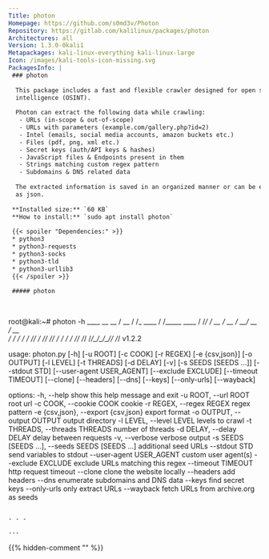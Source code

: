 ```yaml
---
Title: photon
Homepage: https://github.com/s0md3v/Photon
Repository: https://gitlab.com/kalilinux/packages/photon
Architectures: all
Version: 1.3.0-0kali1
Metapackages: kali-linux-everything kali-linux-large 
Icon: /images/kali-tools-icon-missing.svg
PackagesInfo: |
 ### photon
 
  This package includes a fast and flexible crawler designed for open source
  intelligence (OSINT).
   
  Photon can extract the following data while crawling:
   - URLs (in-scope & out-of-scope)
   - URLs with parameters (example.com/gallery.php?id=2)
   - Intel (emails, social media accounts, amazon buckets etc.)
   - Files (pdf, png, xml etc.)
   - Secret keys (auth/API keys & hashes)
   - JavaScript files & Endpoints present in them
   - Strings matching custom regex pattern
   - Subdomains & DNS related data
   
  The extracted information is saved in an organized manner or can be exported
  as json.
 
 **Installed size:** `60 KB`  
 **How to install:** `sudo apt install photon`  
 
 {{< spoiler "Dependencies:" >}}
 * python3
 * python3-requests
 * python3-socks
 * python3-tld
 * python3-urllib3
 {{< /spoiler >}}
 
 ##### photon
 
 
 ```
 root@kali:~# photon -h
       ____  __          __
      / __ \/ /_  ____  / /_____  ____
     / /_/ / __ \/ __ \/ __/ __ \/ __ \
    / ____/ / / / /_/ / /_/ /_/ / / / /
   /_/   /_/ /_/\____/\__/\____/_/ /_/ v1.2.2
 
 usage: photon.py [-h] [-u ROOT] [-c COOK] [-r REGEX] [-e {csv,json}]
                  [-o OUTPUT] [-l LEVEL] [-t THREADS] [-d DELAY] [-v]
                  [-s SEEDS [SEEDS ...]] [--stdout STD]
                  [--user-agent USER_AGENT] [--exclude EXCLUDE]
                  [--timeout TIMEOUT] [--clone] [--headers] [--dns] [--keys]
                  [--only-urls] [--wayback]
 
 options:
   -h, --help            show this help message and exit
   -u ROOT, --url ROOT   root url
   -c COOK, --cookie COOK
                         cookie
   -r REGEX, --regex REGEX
                         regex pattern
   -e {csv,json}, --export {csv,json}
                         export format
   -o OUTPUT, --output OUTPUT
                         output directory
   -l LEVEL, --level LEVEL
                         levels to crawl
   -t THREADS, --threads THREADS
                         number of threads
   -d DELAY, --delay DELAY
                         delay between requests
   -v, --verbose         verbose output
   -s SEEDS [SEEDS ...], --seeds SEEDS [SEEDS ...]
                         additional seed URLs
   --stdout STD          send variables to stdout
   --user-agent USER_AGENT
                         custom user agent(s)
   --exclude EXCLUDE     exclude URLs matching this regex
   --timeout TIMEOUT     http request timeout
   --clone               clone the website locally
   --headers             add headers
   --dns                 enumerate subdomains and DNS data
   --keys                find secret keys
   --only-urls           only extract URLs
   --wayback             fetch URLs from archive.org as seeds
 ```
 
 - - -
 
---
```

{{% hidden-comment "<!--Do not edit anything above this line-->" %}}
